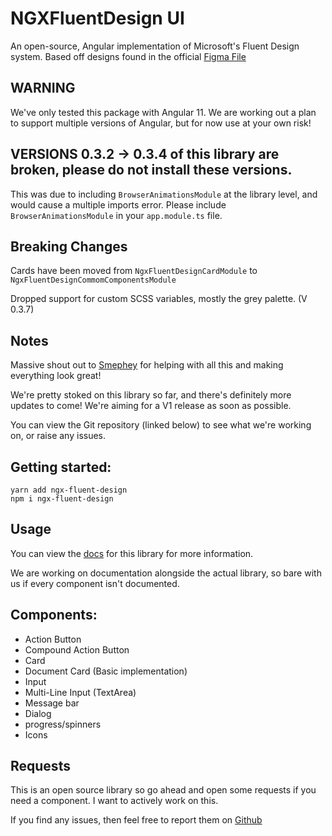 # NGXFluentDesign UI

An open-source, Angular implementation of Microsoft's Fluent Design system. Based off designs found in the official [Figma File](https://aka.ms/FluentToolkits/Web/Figma)

## WARNING
We've only tested this package with Angular 11. We are working out a plan to support multiple versions of Angular, but for now use at your own risk!

## VERSIONS 0.3.2 -> 0.3.4 of this library are broken, please do not install these versions. 

This was due to including `BrowserAnimationsModule` at the library level, and would cause a multiple imports error. Please include `BrowserAnimationsModule` in your `app.module.ts` file.

## Breaking Changes
Cards have been moved from `NgxFluentDesignCardModule` to `NgxFluentDesignCommomComponentsModule`

Dropped support for custom SCSS variables, mostly the grey palette. (V 0.3.7)

## Notes
Massive shout out to [Smephey](https://github.com/Smephey) for helping with all this and making everything look great!

We're pretty stoked on this library so far, and there's definitely more updates to come! We're aiming for a V1 release as soon as possible. 

You can view the Git repository (linked below) to see what we're working on, or raise any issues.

## Getting started:

`yarn add ngx-fluent-design`\
`npm i ngx-fluent-design`

## Usage
You can view the [docs](https://ngx-fluent-design.mfwebdev.net/home) for this library for more information.

We are working on documentation alongside the actual library, so bare with us if every component isn't documented.

## Components:
- Action Button
- Compound Action Button
- Card
- Document Card (Basic implementation)
- Input 
- Multi-Line Input (TextArea)
- Message bar
- Dialog
- progress/spinners
- Icons

## Requests

This is an open source library so go ahead and open some requests if you need a component. I want to actively work on this.

If you find any issues, then feel free to report them on [Github](https://github.com/Dud3core-webdev/ngx-fluent-design-ui)
